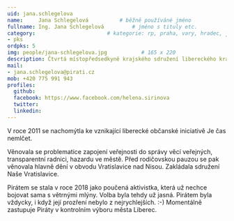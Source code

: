 ```yaml
---
uid: jana.schlegelova
name:     Jana Schlegelová      	# běžně používáné jméno
fullname: Ing. Jana Schlegelová  		# jméno s tituly etc.
category:                 		# kategorie: rp, praha, vary, hradec, jmk, senat
- pks
ordpks: 5
img: people/jana-schlegelova.jpg           # 165 x 220
description: Čtvrtá místopředsedkyně krajského sdružení libereckého kraje, členka kontrolního výboru města Liberec
mail:
- jana.schlegelova@pirati.cz
mob: +420 775 991 943
profiles:
  github:
  facebook: https://www.facebook.com/helena.sirinova
  twitter:
  linkedin:
---
```


V roce 2011 se nachomýtla ke vznikající liberecké občanské iniciativě Je čas nemlčet. 

Věnovala se problematice zapojení veřejnosti do správy věcí veřejných, transparentní radnici, hazardu ve městě. Před rodičovskou pauzou se pak věnovala hlavně dění v obvodu Vratislavice nad Nisou. Zakládala sdružení Naše Vratislavice.

Pirátem se stala v roce 2018 jako poučená aktivistka, která už nechce bojovat sama s větrnými mlýny. Volba byla tehdy už jasná. Pirátem byla vždycky, i když její prozření nebylo z nejrychlejších. :-)
Momentálně zastupuje Piráty v kontrolním výboru města Liberec.